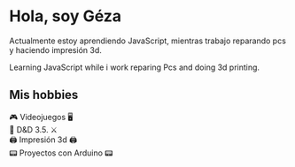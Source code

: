 # Hola, soy Géza
Actualmente estoy aprendiendo JavaScript, mientras trabajo reparando pcs y haciendo impresión 3d. 

Learning JavaScript while i work reparing Pcs and doing 3d printing.

## Mis hobbies
 :video_game: Videojuegos :desktop_computer:<br>
 :game_die: D&D 3.5. :crossed_swords:<br>
 :printer: Impresión 3d :printer:<br>
 :pager: Proyectos con Arduino :pager:<br>



<!--




- 🔭 I’m currently working on ...
- 🌱 I’m currently learning ...
- 👯 I’m looking to collaborate on ...
- 🤔 I’m looking for help with ...
- 💬 Ask me about ...
- 📫 How to reach me: ...
- 😄 Pronouns: ...
- ⚡ Fun fact: ...
-->
